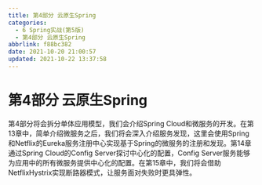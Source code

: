 ```yaml
---
title: 第4部分 云原生Spring
categories: 
  - 6 Spring实战(第5版)
  - 第4部分 云原生Spring
abbrlink: f88bc382
date: 2021-10-20 21:00:57
updated: 2021-10-22 13:37:58
---
```

# 第4部分 云原生Spring
第4部分将会拆分单体应用模型，我们会介绍Spring Cloud和微服务的开发。在第13章中，简单介绍微服务之后，我们将会深入介绍服务发现，这里会使用Spring和Netflix的Eureka服务注册中心实现基于Spring的微服务的注册和发现。第14章通过Spring Cloud的Config Server探讨中心化的配置，Config Server服务能够为应用中的所有微服务提供中心化的配置。在第15章中，我们将会借助NetflixHystrix实现断路器模式，让服务面对失败时更具弹性。

